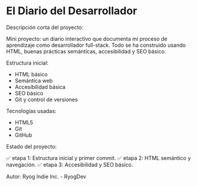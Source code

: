 # El Diario del Desarrollador

Descripción corta del proyecto:

Mini proyecto: un diario interactivo que documenta mi proceso de aprendizaje como desarrollador full-stack. Todo se ha construido usando HTML, buenas prácticas semánticas, accesibilidad y SEO básico.

Estructura inicial:

- HTML básico
- Semántica web
- Accesibilidad básica
- SEO básico
- Git y control de versiones

Tecnologías usadas:

- HTML5
- Git
- GitHub

Estado del proyecto:

✅ etapa 1: Estructura inicial y primer commit.
✅ etapa 2: HTML semántico y navegación.
✅ etapa 3: Accesibilidad y SEO básico.


Autor:
Ryog Indie Inc. - RyogDev